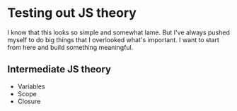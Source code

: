 # Testing out JS theory
I know that this looks so simple and somewhat lame. But I've always pushed myself to do big things that I overlooked what's important. I want to start from here and build something meaningful.

## Intermediate JS theory
- Variables
- Scope
- Closure